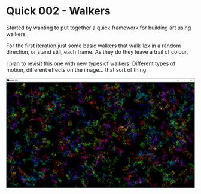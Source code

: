 # Quick 002 - Walkers
   Started by wanting to put together a quick framework for building art using walkers.  
   
   For the first iteration just some basic walkers that walk 1px in a random direction, or stand still, each frame.  As they do they leave a trail of colour.
   
   I plan to revisit this one with new types of walkers.  Different types of motion, different effects on the image... that sort of thing.

![Screenshot of the Sketch, showing jagged patches of color drawn by moving pixles around and leaving a trail of colour.](https://github.com/loyalj/processing-sketches/blob/master/quick_002/screenshot.png?raw=true "quick_002 Screenshot")
